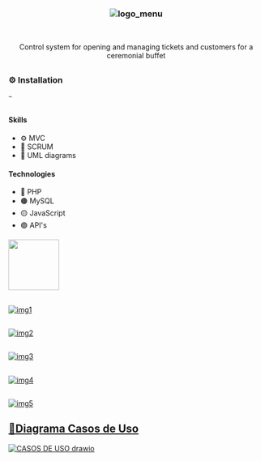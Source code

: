 ### <p align='center'> ![logo_menu](https://github.com/fabioVitorio/barber_shop/assets/109548564/c33dca05-06d3-452c-a6bc-479e044ccc75) </p>
<br>
<p align='center'> Control system for opening and managing tickets and customers for a ceremonial buffet <br></p>

##
### ⚙️ Installation
```bash
~
```
##
#### Skills
- ⚙️ MVC <br>
- 🔖 SCRUM <br>
- 📒 UML diagrams <br>
 #### Technologies
- 🔵 PHP <br>
- 🟤 MySQL <br>
- 🟡 JavaScript <br>
- 🟣 API's <br>

<div>
  <img height="100em" src="https://github-readme-stats.vercel.app/api/pin/?username=fabioVitorio&repo=divinoSabor_mvc"/>
  <a href="https://github.com/fabioVitorio">
</div>

##
  
![img1](https://user-images.githubusercontent.com/109548564/235265237-81bacadc-e804-46f9-82c9-1b371b05271e.PNG)
##
![img2](https://user-images.githubusercontent.com/109548564/235265242-1a777526-29fb-4b55-8013-323287104d05.PNG)
##
![img3](https://user-images.githubusercontent.com/109548564/235265243-ee8a932f-856e-4ad2-9a53-3e2fd6b29e33.PNG)
##
![img4](https://user-images.githubusercontent.com/109548564/235265245-e23ba0e5-9fd2-4ba7-92ac-676cfb589f8d.PNG)
##
![img5](https://user-images.githubusercontent.com/109548564/235265246-ea145fa4-f212-4e58-a03b-603b377185ae.PNG)
## 📄Diagrama Casos de Uso 
![CASOS DE USO drawio](https://user-images.githubusercontent.com/109548564/235265863-bf8adddf-6891-4032-8a5a-499c820b3e32.png)
